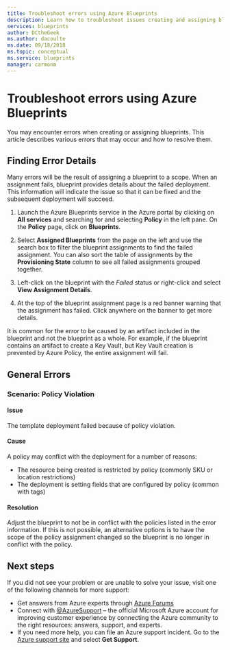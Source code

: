 ```yaml
---
title: Troubleshoot errors using Azure Blueprints
description: Learn how to troubleshoot issues creating and assigning blueprints
services: blueprints
author: DCtheGeek
ms.author: dacoulte
ms.date: 09/18/2018
ms.topic: conceptual
ms.service: blueprints
manager: carmonm
---
```

# Troubleshoot errors using Azure Blueprints

You may encounter errors when creating or assigning blueprints. This article describes various
errors that may occur and how to resolve them.

## Finding Error Details

Many errors will be the result of assigning a blueprint to a scope. When an assignment fails,
blueprint provides details about the failed deployment. This information will indicate the issue so
that it can be fixed and the subsequent deployment will succeed.

1. Launch the Azure Blueprints service in the Azure portal by clicking on **All services** and searching for and selecting **Policy** in the left pane. On the **Policy** page, click on **Blueprints**.

1. Select **Assigned Blueprints** from the page on the left and use the search box to filter the blueprint assignments to find the failed assignment. You can also sort the table of assignments by the **Provisioning State** column to see all failed assignments grouped together.

1. Left-click on the blueprint with the _Failed_ status or right-click and select **View Assignment Details**.

1. At the top of the blueprint assignment page is a red banner warning that the assignment has failed. Click anywhere on the banner to get more details.

It is common for the error to be caused by an artifact included in the blueprint and not the
blueprint as a whole. For example, if the blueprint contains an artifact to create a Key Vault,
but Key Vault creation is prevented by Azure Policy, the entire assignment will fail.

## General Errors

### <a name="policy-violation"></a>Scenario: Policy Violation

#### Issue

The template deployment failed because of policy violation.

#### Cause

A policy may conflict with the deployment for a number of reasons:

- The resource being created is restricted by policy (commonly SKU or location restrictions)
- The deployment is setting fields that are configured by policy (common with tags)

#### Resolution

Adjust the blueprint to not be in conflict with the policies listed in the error information. If
this is not possible, an alternative options is to have the scope of the policy assignment changed
so the blueprint is no longer in conflict with the policy.

## Next steps

If you did not see your problem or are unable to solve your issue, visit one of the following
channels for more support:

- Get answers from Azure experts through [Azure Forums](https://azure.microsoft.com/support/forums/)
- Connect with [@AzureSupport](https://twitter.com/azuresupport) – the official Microsoft Azure account for improving customer experience by connecting the Azure community to the right resources: answers, support, and experts.
- If you need more help, you can file an Azure support incident. Go to the [Azure support site](https://azure.microsoft.com/support/options/) and select **Get Support**.